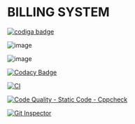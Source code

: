 # BILLING SYSTEM


<a href="https://app.codiga.io/public/user/github/Kavya1-2-3">
   <img src="https://api.codiga.io/public/badge/user/github/Kavya1-2-3?style=light" alt="codiga badge" />
</a>

![image](https://user-images.githubusercontent.com/101272208/161370581-a23d5948-27ce-4a9f-a290-e2a35d3c81bb.png)

![image](https://user-images.githubusercontent.com/101272208/161370593-02b723a4-3db1-4d47-b019-a2107a3418ed.png)

[![Codacy Badge](https://app.codacy.com/project/badge/Grade/458e0e448e9f424c9fa5f05ab3bb991f)](https://www.codacy.com/gh/Kavya1-2-3/Main-project/dashboard?utm_source=github.com&amp;utm_medium=referral&amp;utm_content=Kavya1-2-3/Main-project&amp;utm_campaign=Badge_Grade)

[![CI](https://github.com/Kavya1-2-3/M1_Billing-system-main/actions/workflows/1main.yml/badge.svg)](https://github.com/Kavya1-2-3/M1_Billing-system-main/actions/workflows/1main.yml)

[![Code Quality - Static Code - Cppcheck](https://github.com/Kavya1-2-3/M1_Billing-system-main/actions/workflows/cppcheck-action.yml/badge.svg)](https://github.com/Kavya1-2-3/M1_Billing-system-main/actions/workflows/cppcheck-action.yml)

[![Git Inspector](https://github.com/Kavya1-2-3/M1_Billing-system-main/actions/workflows/git%20inspector.yml/badge.svg)](https://github.com/Kavya1-2-3/M1_Billing-system-main/actions/workflows/git%20inspector.yml)
